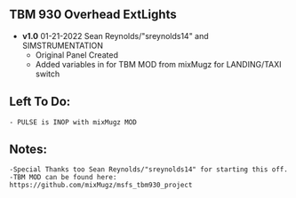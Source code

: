 ## TBM 930 Overhead ExtLights
- **v1.0**  01-21-2022 Sean Reynolds/"sreynolds14" and SIMSTRUMENTATION
    - Original Panel Created
    - Added variables in for TBM MOD from mixMugz for LANDING/TAXI switch

## Left To Do:
    - PULSE is INOP with mixMugz MOD
    	
## Notes:
    -Special Thanks too Sean Reynolds/"sreynolds14" for starting this off.
    -TBM MOD can be found here: https://github.com/mixMugz/msfs_tbm930_project

